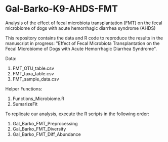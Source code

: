 # Gal-Barko-K9-AHDS-FMT
Analysis of the effect of fecal microbiota transplantation (FMT) on the fecal microbiome of dogs with acute hemorrhagic diarrhea syndrome (AHDS)

This repository contains the data and R code to reproduce the results in the manuscript in progress: "Effect of Fecal Microbiota Transplantation on the Fecal Microbiome of Dogs with Acute Hemorrhagic Diarrhea Syndrome".

Data:

1. FMT_OTU_table.csv
2. FMT_taxa_table.csv
3. FMT_sample_data.csv

Helper Functions:

1. Functions_Microbiome.R
2. SumarizeFit

To replicate our analysis, execute the R scripts in the following order:

1. Gal_Barko_FMT_Preprocessing
2. Gal_Barko_FMT_Diversity
3. Gal_Barko_FMT_Diff_Abundance

